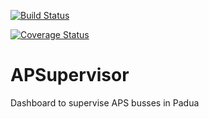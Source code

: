 [![Build Status](https://travis-ci.org/DeltaGraphs/APSupervisor.svg?branch=development)](https://travis-ci.org/DeltaGraphs/APSupervisor)

[![Coverage Status](https://coveralls.io/repos/DeltaGraphs/APSupervisor/badge.svg?branch=development)](https://coveralls.io/r/DeltaGraphs/APSupervisor?branch=development)

# APSupervisor
Dashboard to supervise APS busses in Padua
